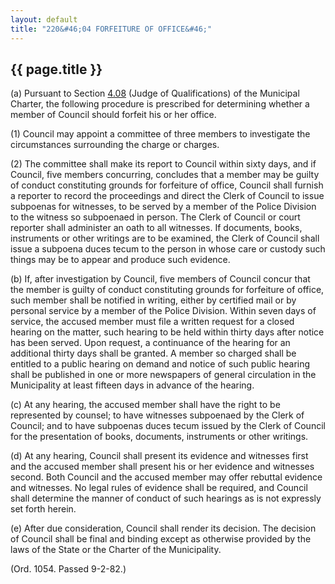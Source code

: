 ```yaml
---
layout: default 
title: "220&#46;04 FORFEITURE OF OFFICE&#46;"
---
```


{{ page.title }}
----------------

​(a) Pursuant to Section [4.08](136daf56.html) (Judge of Qualifications)
of the Municipal Charter, the following procedure is prescribed for
determining whether a member of Council should forfeit his or her
office.

​(1) Council may appoint a committee of three members to investigate the
circumstances surrounding the charge or charges.

​(2) The committee shall make its report to Council within sixty days,
and if Council, five members concurring, concludes that a member may be
guilty of conduct constituting grounds for forfeiture of office, Council
shall furnish a reporter to record the proceedings and direct the Clerk
of Council to issue subpoenas for witnesses, to be served by a member of
the Police Division to the witness so subpoenaed in person. The Clerk of
Council or court reporter shall administer an oath to all witnesses. If
documents, books, instruments or other writings are to be examined, the
Clerk of Council shall issue a subpoena duces tecum to the person in
whose care or custody such things may be to appear and produce such
evidence.

​(b) If, after investigation by Council, five members of Council concur
that the member is guilty of conduct constituting grounds for forfeiture
of office, such member shall be notified in writing, either by certified
mail or by personal service by a member of the Police Division. Within
seven days of service, the accused member must file a written request
for a closed hearing on the matter, such hearing to be held within
thirty days after notice has been served. Upon request, a continuance of
the hearing for an additional thirty days shall be granted. A member so
charged shall be entitled to a public hearing on demand and notice of
such public hearing shall be published in one or more newspapers of
general circulation in the Municipality at least fifteen days in advance
of the hearing.

​(c) At any hearing, the accused member shall have the right to be
represented by counsel; to have witnesses subpoenaed by the Clerk of
Council; and to have subpoenas duces tecum issued by the Clerk of
Council for the presentation of books, documents, instruments or other
writings.

​(d) At any hearing, Council shall present its evidence and witnesses
first and the accused member shall present his or her evidence and
witnesses second. Both Council and the accused member may offer rebuttal
evidence and witnesses. No legal rules of evidence shall be required,
and Council shall determine the manner of conduct of such hearings as is
not expressly set forth herein.

​(e) After due consideration, Council shall render its decision. The
decision of Council shall be final and binding except as otherwise
provided by the laws of the State or the Charter of the Municipality.

(Ord. 1054. Passed 9-2-82.)
